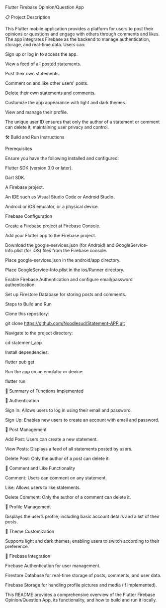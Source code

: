 Flutter Firebase Opinion/Question App

📋 Project Description

This Flutter mobile application provides a platform for users to post their opinions or questions and engage with others through comments and likes. The app integrates Firebase as the backend to manage authentication, storage, and real-time data. Users can:

Sign up or log in to access the app.

View a feed of all posted statements.

Post their own statements.

Comment on and like other users' posts.

Delete their own statements and comments.

Customize the app appearance with light and dark themes.

View and manage their profile.

The unique user ID ensures that only the author of a statement or comment can delete it, maintaining user privacy and control.

🛠️ Build and Run Instructions

Prerequisites

Ensure you have the following installed and configured:

Flutter SDK (version 3.0 or later).

Dart SDK.

A Firebase project.

An IDE such as Visual Studio Code or Android Studio.

Android or iOS emulator, or a physical device.

Firebase Configuration

Create a Firebase project at Firebase Console.

Add your Flutter app to the Firebase project.

Download the google-services.json (for Android) and GoogleService-Info.plist (for iOS) files from the Firebase console.

Place google-services.json in the android/app directory.

Place GoogleService-Info.plist in the ios/Runner directory.

Enable Firebase Authentication and configure email/password authentication.

Set up Firestore Database for storing posts and comments.

Steps to Build and Run

Clone this repository:

git clone https://github.com/Noodlesud/Statement-APP.git

Navigate to the project directory:

cd statement_app

Install dependencies:

flutter pub get

Run the app on an emulator or device:

flutter run

🧩 Summary of Functions Implemented

🔐 Authentication

Sign In: Allows users to log in using their email and password.

Sign Up: Enables new users to create an account with email and password.

📝 Post Management

Add Post: Users can create a new statement.

View Posts: Displays a feed of all statements posted by users.

Delete Post: Only the author of a post can delete it.

💬 Comment and Like Functionality

Comment: Users can comment on any statement.

Like: Allows users to like statements.

Delete Comment: Only the author of a comment can delete it.

👤 Profile Management

Displays the user’s profile, including basic account details and a list of their posts.

🎨 Theme Customization

Supports light and dark themes, enabling users to switch according to their preference.

🔗 Firebase Integration

Firebase Authentication for user management.

Firestore Database for real-time storage of posts, comments, and user data.

Firebase Storage for handling profile pictures and media (if implemented).

This README provides a comprehensive overview of the Flutter Firebase Opinion/Question App, its functionality, and how to build and run it locally.

